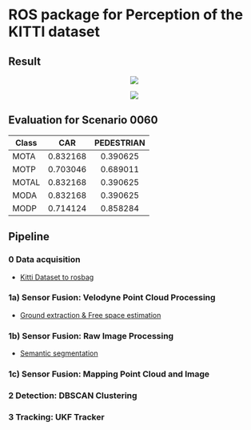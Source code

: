 # ROS package for Perception of the KITTI dataset

## Result

<p align="center">
  <img src="./videos/semantic.gif">
</p>

<p align="center">
  <img src="./videos/rviz.gif">
</p>

## Evaluation for Scenario 0060

| Class        | CAR           | PEDESTRIAN  |
| ------------ |:-------------:|:-----------:|
| MOTA         | 0.832168      | 0.390625    |
| MOTP         | 0.703046      | 0.689011    |
| MOTAL        | 0.832168      | 0.390625    |
| MODA         | 0.832168      | 0.390625    |
| MODP         | 0.714124      | 0.858284    |

## Pipeline

### 0 Data acquisition

* [Kitti Dataset to rosbag](https://github.com/tomas789/kitti2bag)

### 1a) Sensor Fusion: Velodyne Point Cloud Processing

* [Ground extraction & Free space estimation](http://wiki.ros.org/but_velodyne_proc)

### 1b) Sensor Fusion: Raw Image Processing

* [Semantic segmentation](https://github.com/martinkersner/train-DeepLab)

### 1c) Sensor Fusion: Mapping Point Cloud and Image

### 2 Detection: DBSCAN Clustering

### 3 Tracking: UKF Tracker


